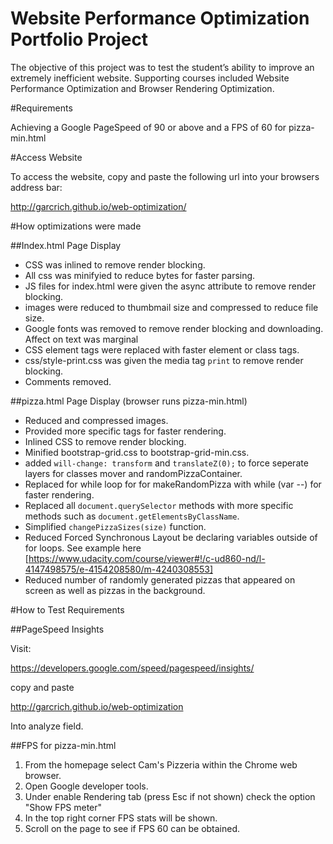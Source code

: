 # Website Performance Optimization Portfolio Project

The objective of this project was to test the student’s ability to improve an extremely inefficient website. Supporting courses included Website Performance Optimization and Browser Rendering Optimization. 

#Requirements

Achieving a Google PageSpeed of 90 or above and a FPS of 60 for pizza-min.html

#Access Website

To access the website, copy and paste the following url into your browsers address bar:

http://garcrich.github.io/web-optimization/

#How optimizations were made

##Index.html Page Display

* CSS was inlined to remove render blocking.
* All css was minifyied to reduce bytes for faster parsing.
* JS files for index.html were given the async attribute to remove render blocking.
* images were reduced to thumbmail size and compressed to reduce file size.
* Google fonts was removed to remove render blocking and downloading. Affect on text was marginal
* CSS element tags were replaced with faster element or class tags. 
* css/style-print.css was given the media tag `print` to remove render blocking.
* Comments removed.

##pizza.html Page Display (browser runs pizza-min.html)

* Reduced and compressed images.
* Provided more specific tags for faster rendering.
* Inlined CSS to remove render blocking.
* Minified bootstrap-grid.css to bootstrap-grid-min.css.
* added `will-change: transform` and `translateZ(0);` to force seperate layers for classes mover and randomPizzaContainer.
* Replaced for while loop for for makeRandomPizza with while (var --) for faster rendering.
* Replaced all `document.querySelector` methods with more specific methods such as `document.getElementsByClassName`.
* Simplified `changePizzaSizes(size)` function.
* Reduced Forced Synchronous Layout be declaring variables outside of for loops. See example here [https://www.udacity.com/course/viewer#!/c-ud860-nd/l-4147498575/e-4154208580/m-4240308553]
* Reduced number of randomly generated pizzas that appeared on screen as well as pizzas in the background.

#How to Test Requirements


##PageSpeed Insights

Visit:

https://developers.google.com/speed/pagespeed/insights/

copy and paste

http://garcrich.github.io/web-optimization

Into analyze field.

##FPS for pizza-min.html

1. From the homepage select Cam's Pizzeria within the Chrome web browser. 
2. Open Google developer tools.
3. Under enable Rendering tab (press Esc if not shown) check the option "Show FPS meter"
4. In the top right corner FPS stats will be shown. 
5. Scroll on the page to see if FPS 60 can be obtained.

